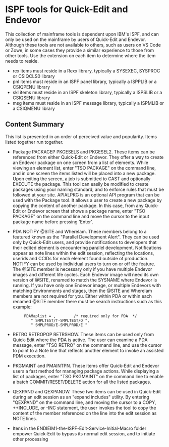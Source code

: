 # ISPF tools for Quick-Edit and Endevor

This collection of mainframe tools is dependent upon IBM's ISPF, and can only be used on the mainframe by users of Quick-Edit and Endevor. Although these tools are not available to others, such as users on VS Code or Zowe, in some cases they provide a similar experience to those from other tools.
Use the extension on each item to determine where the item needs to reside.

- rex items must reside in a Rexx library, typically a SYSEXEC, SYSPROC or CSIQCLS0 library
- pnl items must reside in an ISPF panel library, typically a ISPPLIB or a CSIQPENU library
- skl items must reside in an ISPF skeleton library, typically a ISPSLIB or a CSIQSENU library
- msg items must reside in an ISPF message library, typically a ISPMLIB or a CSIQMENU library

## Content Summary
This list is presented in an order of perceived value and popularity. Items listed together run together. 

- Package PACKAGEP PKGESELS and PKGESEL2. These items can be referenced from either Quick-Edit or Endevor. They offer a way to create an Endevor package on one screen from a list of elements. While viewing an element list, enter "TSO PACKAGE" on the command line, and in one screen the items listed will be placed into a new package. Upon exiting the screen, a job is submitted to CAST and optionally EXECUTE the package. This tool can easily be modified to create packages using your naming standard, and to enforce rules that must be followed at your site. 
APIALPKG is an optional API program that can be used with the Package tool. It allows a user to create a new package by copying the content of another package. In this case, from any Quick-Edit or Endevor screen that shows a package name, enter "TSO PACKAGE" on the command line and move the cursor to the input package name before pressing 'Enter'. 

- PDA NOTIFY @SITE and WhereIam. These members belong to a featured known as the "Parallel Development Alert". They can be used only by Quick-Edit users, and provide notifications to developers that their edited element is encountering parallel development. Notifications appear as note lines within the edit session, reflecting the locations, userids and CCIDs for each element found outside of production. NOTIFY can be used by individual users to turn on or off the feature. The @SITE member is necessary only if you have multiple Endevor images and different life cycles. Each Endevor image will need its own version of @SITE, renamed to match the SYSNAME where Endevor is running. If you have only one Endevor image, or multiple Endevors with matching Environments and stages, then the @SITE and WhereIam members are not required for you. Either within PDA or within each renamed @SITE member there must be search instructions such as this example:

           PDAMaplist = ,        /* required only for PDA  */
              " SMPLTEST/T-SMPLTEST/Q ",
              " SMPLPROD/E-SMPLPROD/E "                

- RETRO RETROPOP RETRSHOW. These items can be used only from Quick-Edit where the PDA is active. The user can examine a PDA message, enter "TSO RETRO" on the command line, and use the cursor to point to a Note line that reflects another element to invoke an assisted PDM execution.
- PKGMAINT and PMAINTPN. These items offer Quick-Edit and Endevor users a fast method for managing package actions. While displaying a list of packages, enter "TSO PKGMAINT" on the command line to enable a batch COMMIT/RESET/DELETE action for all the listed packages. 
- QEXPAND and QEXPANDW. These two items can be used in Quick-Edit during an edit session as an "expand includes" utility. By entering "QEXPAND" on the command line, and moving the cursor to a COPY, ++INCLUDE, or -INC statement, the user invokes the tool to copy the content of the member referenced on the line into the edit session as NOTE lines.
- Itens in the ENDIEIM1-the-ISPF-Edit-Service-Initial-Macro folder empower Quick-Edit to bypass its normal edit session, and to initiate other processing